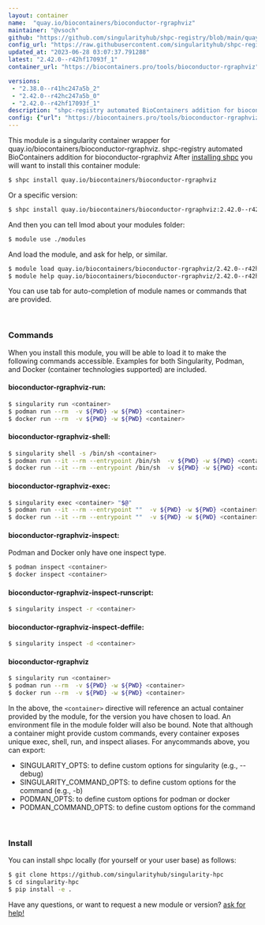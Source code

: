 ```yaml
---
layout: container
name:  "quay.io/biocontainers/bioconductor-rgraphviz"
maintainer: "@vsoch"
github: "https://github.com/singularityhub/shpc-registry/blob/main/quay.io/biocontainers/bioconductor-rgraphviz/container.yaml"
config_url: "https://raw.githubusercontent.com/singularityhub/shpc-registry/main/quay.io/biocontainers/bioconductor-rgraphviz/container.yaml"
updated_at: "2023-06-28 03:07:37.791288"
latest: "2.42.0--r42hf17093f_1"
container_url: "https://biocontainers.pro/tools/bioconductor-rgraphviz"

versions:
 - "2.38.0--r41hc247a5b_2"
 - "2.42.0--r42hc247a5b_0"
 - "2.42.0--r42hf17093f_1"
description: "shpc-registry automated BioContainers addition for bioconductor-rgraphviz"
config: {"url": "https://biocontainers.pro/tools/bioconductor-rgraphviz", "maintainer": "@vsoch", "description": "shpc-registry automated BioContainers addition for bioconductor-rgraphviz", "latest": {"2.42.0--r42hf17093f_1": "sha256:497ba00f705e93f8b8b507858099f9c14925a9811e89c6c0418c2e38562cab2e"}, "tags": {"2.38.0--r41hc247a5b_2": "sha256:2d2512cf75e01304b658f482c1c3841026a1bf9c9bc963e691e3feac7cb3b3ac", "2.42.0--r42hc247a5b_0": "sha256:792360962162c82790ee0c174648b3ae703b74bdbd54228413f5d9fdd53c725d", "2.42.0--r42hf17093f_1": "sha256:497ba00f705e93f8b8b507858099f9c14925a9811e89c6c0418c2e38562cab2e"}, "docker": "quay.io/biocontainers/bioconductor-rgraphviz"}
---
```


This module is a singularity container wrapper for quay.io/biocontainers/bioconductor-rgraphviz.
shpc-registry automated BioContainers addition for bioconductor-rgraphviz
After [installing shpc](#install) you will want to install this container module:


```bash
$ shpc install quay.io/biocontainers/bioconductor-rgraphviz
```

Or a specific version:

```bash
$ shpc install quay.io/biocontainers/bioconductor-rgraphviz:2.42.0--r42hf17093f_1
```

And then you can tell lmod about your modules folder:

```bash
$ module use ./modules
```

And load the module, and ask for help, or similar.

```bash
$ module load quay.io/biocontainers/bioconductor-rgraphviz/2.42.0--r42hf17093f_1
$ module help quay.io/biocontainers/bioconductor-rgraphviz/2.42.0--r42hf17093f_1
```

You can use tab for auto-completion of module names or commands that are provided.

<br>

### Commands

When you install this module, you will be able to load it to make the following commands accessible.
Examples for both Singularity, Podman, and Docker (container technologies supported) are included.

#### bioconductor-rgraphviz-run:

```bash
$ singularity run <container>
$ podman run --rm  -v ${PWD} -w ${PWD} <container>
$ docker run --rm  -v ${PWD} -w ${PWD} <container>
```

#### bioconductor-rgraphviz-shell:

```bash
$ singularity shell -s /bin/sh <container>
$ podman run --it --rm --entrypoint /bin/sh  -v ${PWD} -w ${PWD} <container>
$ docker run --it --rm --entrypoint /bin/sh  -v ${PWD} -w ${PWD} <container>
```

#### bioconductor-rgraphviz-exec:

```bash
$ singularity exec <container> "$@"
$ podman run --it --rm --entrypoint ""  -v ${PWD} -w ${PWD} <container> "$@"
$ docker run --it --rm --entrypoint ""  -v ${PWD} -w ${PWD} <container> "$@"
```

#### bioconductor-rgraphviz-inspect:

Podman and Docker only have one inspect type.

```bash
$ podman inspect <container>
$ docker inspect <container>
```

#### bioconductor-rgraphviz-inspect-runscript:

```bash
$ singularity inspect -r <container>
```

#### bioconductor-rgraphviz-inspect-deffile:

```bash
$ singularity inspect -d <container>
```



#### bioconductor-rgraphviz

```bash
$ singularity run <container>
$ podman run --rm  -v ${PWD} -w ${PWD} <container>
$ docker run --rm  -v ${PWD} -w ${PWD} <container>
```


In the above, the `<container>` directive will reference an actual container provided
by the module, for the version you have chosen to load. An environment file in the
module folder will also be bound. Note that although a container
might provide custom commands, every container exposes unique exec, shell, run, and
inspect aliases. For anycommands above, you can export:

 - SINGULARITY_OPTS: to define custom options for singularity (e.g., --debug)
 - SINGULARITY_COMMAND_OPTS: to define custom options for the command (e.g., -b)
 - PODMAN_OPTS: to define custom options for podman or docker
 - PODMAN_COMMAND_OPTS: to define custom options for the command

<br>

### Install

You can install shpc locally (for yourself or your user base) as follows:

```bash
$ git clone https://github.com/singularityhub/singularity-hpc
$ cd singularity-hpc
$ pip install -e .
```

Have any questions, or want to request a new module or version? [ask for help!](https://github.com/singularityhub/singularity-hpc/issues)
